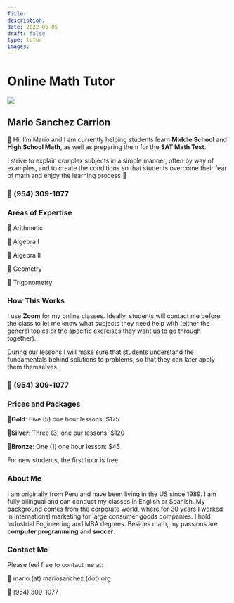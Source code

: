 ```yaml
---
Title: 
description: 
date: 2022-06-05
draft: false
type: tutor 
images:
---
```


<h1 class="centered">Online Math Tutor</h1>
<p class="centered"><img src="/img/msc-li.jpg" class="profile small round"></p>
<h2 class="centered">Mario Sanchez Carrion</h2>

👋 Hi, I’m Mario and I am currently helping students learn **Middle School** and **High School Math**, as well as preparing them for the **SAT Math Test**.

I strive to explain complex subjects in a simple manner, often by way of examples, and to create the conditions so that students overcome their fear of math and enjoy the learning process.🌱

<h3 class="centered">📱 (954) 309-1077</h3>

### Areas of Expertise

🎯 Arithmetic

🎯 Algebra I

🎯 Algebra II

🎯 Geometry

🎯 Trigonometry

### How This Works

I use **Zoom** for my online classes. Ideally, students will contact me before the class to let me know what subjects they need help with (either the general topics or the specific exercises they want us to go through together). 

During our lessons I will make sure that students understand the fundamentals behind solutions to problems, so that they can later apply them themselves.

<h3 class="centered">📱 (954) 309-1077</h3>

### Prices and Packages

🥇**Gold**: Five (5) one hour lessons: $175

🥈**Silver**: Three (3) one our lessons: $120

🥉**Bronze**: One (1) one hour lesson: $45

For new students, the first hour is free.

### About Me

I am originally from Peru and have been living in the US since 1989. I am fully bilingual and can conduct my classes in English or Spanish. My background comes from the corporate world, where for 30 years I worked in international marketing for large consumer goods companies. I hold Industrial Engineering and MBA degrees. Besides math, my passions are **computer programming** and **soccer**.

### Contact Me

Please feel free to contact me at:

📧 mario (at) mariosanchez (dot) org

📱 (954) 309-1077
